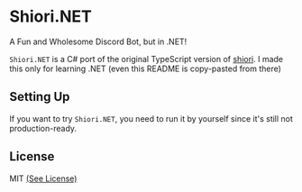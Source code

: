 # Shiori.NET
A Fun and Wholesome Discord Bot, but in .NET!

`Shiori.NET` is a C# port of the original TypeScript version of [shiori](https://github.com/ShioriLabs/shiori). I made this only for learning .NET (even this README is copy-pasted from there)

## Setting Up
If you want to try `Shiori.NET`, you need to run it by yourself since it's still not production-ready.

## License
MIT [(See License)](https://github.com/ShioriLabs/shiori/blob/master/LICENSE)
